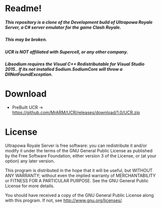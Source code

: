 # Readme!
##### This repository is a clone of the Development build of Ultrapowa Royale Server, a C# server emulator for the game Clash Royale. 
##### This may be broken.

##### UCR is NOT affiliated with Supercell, or any other company.
##### Libsodium  requires the Visual C++ Redistributable for Visual Studio 2015.. If its not installed Sodium.SodiumCore will throw a DllNotFoundException.

# Download
* PreBuilt UCR -> https://github.com/MrARM/UCR/releases/download/1.0/UCR.zip



# License
Ultrapowa Royale Server is free software: you can redistribute it and/or modify
it under the terms of the GNU General Public License as published by
the Free Software Foundation, either version 3 of the License, or
(at your option) any later version.

This program is distributed in the hope that it will be useful,
but WITHOUT ANY WARRANTY; without even the implied warranty of
MERCHANTABILITY or FITNESS FOR A PARTICULAR PURPOSE.  See the
GNU General Public License for more details.

You should have received a copy of the GNU General Public License
along with this program.  If not, see <http://www.gnu.org/licenses/>.
	
